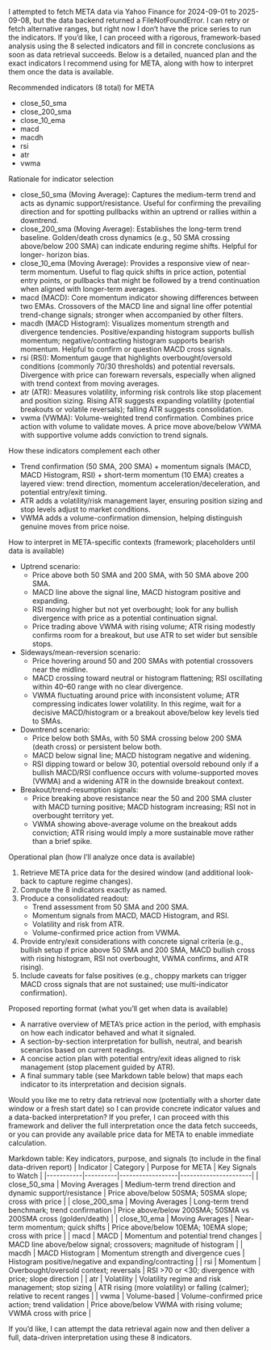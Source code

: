 I attempted to fetch META data via Yahoo Finance for 2024-09-01 to 2025-09-08, but the data backend returned a FileNotFoundError. I can retry or fetch alternative ranges, but right now I don’t have the price series to run the indicators. If you’d like, I can proceed with a rigorous, framework-based analysis using the 8 selected indicators and fill in concrete conclusions as soon as data retrieval succeeds. Below is a detailed, nuanced plan and the exact indicators I recommend using for META, along with how to interpret them once the data is available.

Recommended indicators (8 total) for META
- close_50_sma
- close_200_sma
- close_10_ema
- macd
- macdh
- rsi
- atr
- vwma

Rationale for indicator selection
- close_50_sma (Moving Average): Captures the medium-term trend and acts as dynamic support/resistance. Useful for confirming the prevailing direction and for spotting pullbacks within an uptrend or rallies within a downtrend.
- close_200_sma (Moving Average): Establishes the long-term trend baseline. Golden/death cross dynamics (e.g., 50 SMA crossing above/below 200 SMA) can indicate enduring regime shifts. Helpful for longer- horizon bias.
- close_10_ema (Moving Average): Provides a responsive view of near-term momentum. Useful to flag quick shifts in price action, potential entry points, or pullbacks that might be followed by a trend continuation when aligned with longer-term averages.
- macd (MACD): Core momentum indicator showing differences between two EMAs. Crossovers of the MACD line and signal line offer potential trend-change signals; stronger when accompanied by other filters.
- macdh (MACD Histogram): Visualizes momentum strength and divergence tendencies. Positive/expanding histogram supports bullish momentum; negative/contracting histogram supports bearish momentum. Helpful to confirm or question MACD cross signals.
- rsi (RSI): Momentum gauge that highlights overbought/oversold conditions (commonly 70/30 thresholds) and potential reversals. Divergence with price can forewarn reversals, especially when aligned with trend context from moving averages.
- atr (ATR): Measures volatility, informing risk controls like stop placement and position sizing. Rising ATR suggests expanding volatility (potential breakouts or volatile reversals); falling ATR suggests consolidation.
- vwma (VWMA): Volume-weighted trend confirmation. Combines price action with volume to validate moves. A price move above/below VWMA with supportive volume adds conviction to trend signals.

How these indicators complement each other
- Trend confirmation (50 SMA, 200 SMA) + momentum signals (MACD, MACD Histogram, RSI) + short-term momentum (10 EMA) creates a layered view: trend direction, momentum acceleration/deceleration, and potential entry/exit timing.
- ATR adds a volatility/risk management layer, ensuring position sizing and stop levels adjust to market conditions.
- VWMA adds a volume-confirmation dimension, helping distinguish genuine moves from price noise.

How to interpret in META-specific contexts (framework; placeholders until data is available)
- Uptrend scenario:
  - Price above both 50 SMA and 200 SMA, with 50 SMA above 200 SMA.
  - MACD line above the signal line, MACD histogram positive and expanding.
  - RSI moving higher but not yet overbought; look for any bullish divergence with price as a potential continuation signal.
  - Price trading above VWMA with rising volume; ATR rising modestly confirms room for a breakout, but use ATR to set wider but sensible stops.
- Sideways/mean-reversion scenario:
  - Price hovering around 50 and 200 SMAs with potential crossovers near the midline.
  - MACD crossing toward neutral or histogram flattening; RSI oscillating within 40–60 range with no clear divergence.
  - VWMA fluctuating around price with inconsistent volume; ATR compressing indicates lower volatility. In this regime, wait for a decisive MACD/histogram or a breakout above/below key levels tied to SMAs.
- Downtrend scenario:
  - Price below both SMAs, with 50 SMA crossing below 200 SMA (death cross) or persistent below both.
  - MACD below signal line; MACD histogram negative and widening.
  - RSI dipping toward or below 30, potential oversold rebound only if a bullish MACD/RSI confluence occurs with volume-supported moves (VWMA) and a widening ATR in the downside breakout context.
- Breakout/trend-resumption signals:
  - Price breaking above resistance near the 50 and 200 SMA cluster with MACD turning positive; MACD histogram increasing; RSI not in overbought territory yet.
  - VWMA showing above-average volume on the breakout adds conviction; ATR rising would imply a more sustainable move rather than a brief spike.

Operational plan (how I’ll analyze once data is available)
1) Retrieve META price data for the desired window (and additional look-back to capture regime changes).
2) Compute the 8 indicators exactly as named.
3) Produce a consolidated readout:
   - Trend assessment from 50 SMA and 200 SMA.
   - Momentum signals from MACD, MACD Histogram, and RSI.
   - Volatility and risk from ATR.
   - Volume-confirmed price action from VWMA.
4) Provide entry/exit considerations with concrete signal criteria (e.g., bullish setup if price above 50 SMA and 200 SMA, MACD bullish cross with rising histogram, RSI not overbought, VWMA confirms, and ATR rising).
5) Include caveats for false positives (e.g., choppy markets can trigger MACD cross signals that are not sustained; use multi-indicator confirmation).

Proposed reporting format (what you’ll get when data is available)
- A narrative overview of META’s price action in the period, with emphasis on how each indicator behaved and what it signaled.
- A section-by-section interpretation for bullish, neutral, and bearish scenarios based on current readings.
- A concise action plan with potential entry/exit ideas aligned to risk management (stop placement guided by ATR).
- A final summary table (see Markdown table below) that maps each indicator to its interpretation and decision signals.

Would you like me to retry data retrieval now (potentially with a shorter date window or a fresh start date) so I can provide concrete indicator values and a data-backed interpretation? If you prefer, I can proceed with this framework and deliver the full interpretation once the data fetch succeeds, or you can provide any available price data for META to enable immediate calculation. 

Markdown table: Key indicators, purpose, and signals (to include in the final data-driven report)
| Indicator | Category | Purpose for META | Key Signals to Watch |
|-----------|----------|------------------|----------------------|
| close_50_sma | Moving Averages | Medium-term trend direction and dynamic support/resistance | Price above/below 50SMA; 50SMA slope; cross with price |
| close_200_sma | Moving Averages | Long-term trend benchmark; trend confirmation | Price above/below 200SMA; 50SMA vs 200SMA cross (golden/death) |
| close_10_ema | Moving Averages | Near-term momentum; quick shifts | Price above/below 10EMA; 10EMA slope; cross with price |
| macd | MACD | Momentum and potential trend changes | MACD line above/below signal; crossovers; magnitude of histogram |
| macdh | MACD Histogram | Momentum strength and divergence cues | Histogram positive/negative and expanding/contracting |
| rsi | Momentum | Overbought/oversold context; reversals | RSI >70 or <30; divergence with price; slope direction |
| atr | Volatility | Volatility regime and risk management; stop sizing | ATR rising (more volatility) or falling (calmer); relative to recent ranges |
| vwma | Volume-based | Volume-confirmed price action; trend validation | Price above/below VWMA with rising volume; VWMA cross with price |

If you’d like, I can attempt the data retrieval again now and then deliver a full, data-driven interpretation using these 8 indicators.